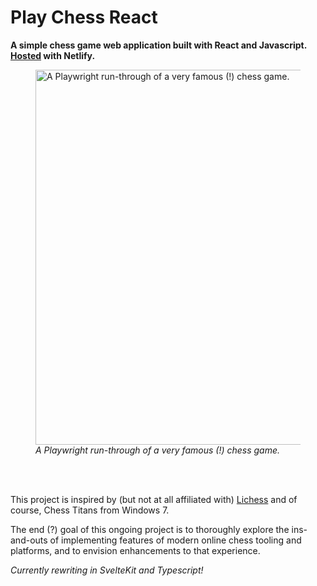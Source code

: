 # Play Chess React

**A simple chess game web application built with React and Javascript. [Hosted](https://play-chess-react.netlify.app/) with Netlify.**

<figure>
  <img src="https://github.com/user-attachments/assets/372ec84b-cb4c-4e8e-b5e3-4f0db11df2e9" alt="A Playwright run-through of a very famous (!) chess game." width="600">
  <br>
  <figcaption><em>A Playwright run-through of a very famous (!) chess game.</em></figcaption>
  <br>
</figure>

<br>

This project is inspired by (but not at all affiliated with) [Lichess](https://lichess.org/) and of course, Chess Titans from Windows 7.

The end (?) goal of this ongoing project is to thoroughly explore the ins-and-outs of implementing features of modern online chess tooling and platforms, and to envision enhancements to that experience.

*Currently rewriting in SvelteKit and Typescript!*
